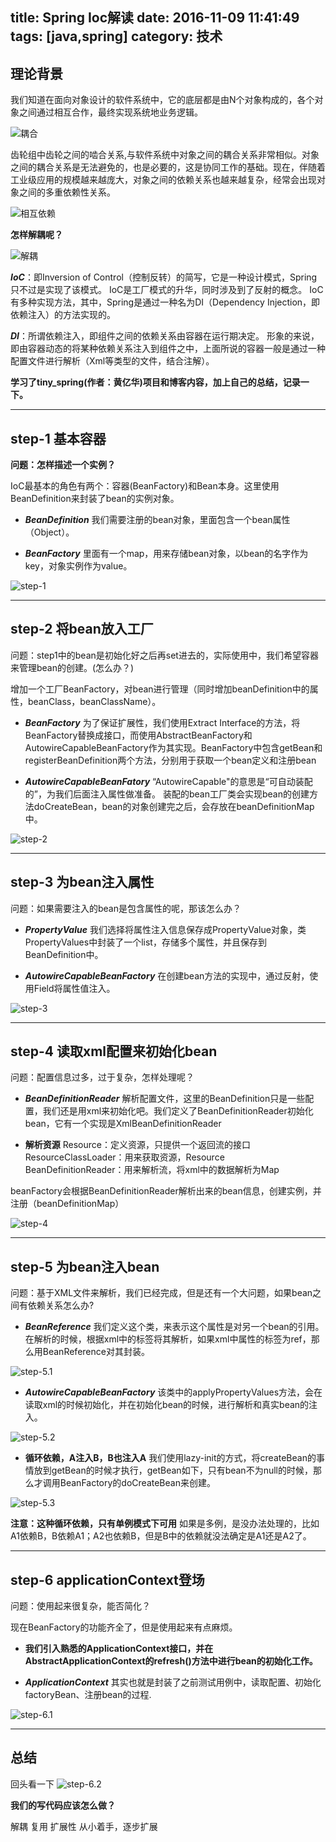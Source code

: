 title: Spring Ioc解读
date: 2016-11-09 11:41:49
tags: [java,spring]
category: 技术
---

## 理论背景
我们知道在面向对象设计的软件系统中，它的底层都是由N个对象构成的，各个对象之间通过相互合作，最终实现系统地业务逻辑。

![耦合](/images/ioc1.png)

齿轮组中齿轮之间的啮合关系,与软件系统中对象之间的耦合关系非常相似。对象之间的耦合关系是无法避免的，也是必要的，这是协同工作的基础。现在，伴随着工业级应用的规模越来越庞大，对象之间的依赖关系也越来越复杂，经常会出现对象之间的多重依赖性关系。

![相互依赖](/images/ioc2.png)

**怎样解耦呢？**

![解耦](/images/ioc3.png)

***IoC***：即Inversion of Control（控制反转）的简写，它是一种设计模式，Spring只不过是实现了该模式。
IoC是工厂模式的升华，同时涉及到了反射的概念。
IoC有多种实现方法，其中，Spring是通过一种名为DI（Dependency Injection，即依赖注入）的方法实现的。

***DI***：所谓依赖注入，即组件之间的依赖关系由容器在运行期决定。
形象的来说，即由容器动态的将某种依赖关系注入到组件之中，上面所说的容器一般是通过一种配置文件进行解析（Xml等类型的文件，结合注解）。


**学习了tiny_spring(作者：黄亿华)项目和博客内容，加上自己的总结，记录一下。**

-------------------

<!--more-->

## step-1 基本容器
**问题：怎样描述一个实例？**

IoC最基本的角色有两个：容器(BeanFactory)和Bean本身。这里使用BeanDefinition来封装了bean的实例对象。

- ***BeanDefinition***
我们需要注册的bean对象，里面包含一个bean属性（Object）。

- ***BeanFactory***
里面有一个map，用来存储bean对象，以bean的名字作为key，对象实例作为value。

![step-1](/images/ioc4.png)

-------------------------

## step-2 将bean放入工厂
问题：step1中的bean是初始化好之后再set进去的，实际使用中，我们希望容器来管理bean的创建。(怎么办？)

增加一个工厂BeanFactory，对bean进行管理（同时增加beanDefinition中的属性，beanClass，beanClassName）。

- ***BeanFactory***
为了保证扩展性，我们使用Extract Interface的方法，将BeanFactory替换成接口，而使用AbstractBeanFactory和AutowireCapableBeanFactory作为其实现。BeanFactory中包含getBean和registerBeanDefinition两个方法，分别用于获取一个bean定义和注册bean

- ***AutowireCapableBeanFatory***
“AutowireCapable"的意思是“可自动装配的”，为我们后面注入属性做准备。
装配的bean工厂类会实现bean的创建方法doCreateBean，bean的对象创建完之后，会存放在beanDefinitionMap中。

![step-2](/images/ioc5.png)

-------------------------

## step-3 为bean注入属性
问题：如果需要注入的bean是包含属性的呢，那该怎么办？

- ***PropertyValue***
我们选择将属性注入信息保存成PropertyValue对象，类PropertyValues中封装了一个list，存储多个属性，并且保存到BeanDefinition中。

- ***AutowireCapableBeanFactory***
在创建bean方法的实现中，通过反射，使用Field将属性值注入。

![step-3](/images/ioc7.png)

-------------------------

## step-4 读取xml配置来初始化bean
问题：配置信息过多，过于复杂，怎样处理呢？

- ***BeanDefinitionReader***
解析配置文件，这里的BeanDefinition只是一些配置，我们还是用xml来初始化吧。我们定义了BeanDefinitionReader初始化bean，它有一个实现是XmlBeanDefinitionReader

- **解析资源**
Resource：定义资源，只提供一个返回流的接口
ResourceClassLoader：用来获取资源，Resource
BeanDefinitionReader：用来解析流，将xml中的数据解析为Map

beanFactory会根据BeanDefinitionReader解析出来的bean信息，创建实例，并注册（beanDefinitionMap）

![step-4](/images/ioc8.png)

-------------------------

## step-5 为bean注入bean
问题：基于XML文件来解析，我们已经完成，但是还有一个大问题，如果bean之间有依赖关系怎么办?

- ***BeanReference***
我们定义这个类，来表示这个属性是对另一个bean的引用。在解析的时候，根据xml中的标签将其解析，如果xml中属性的标签为ref，那么用BeanReference对其封装。

![step-5.1](/images/ioc9.png)

- ***AutowireCapableBeanFactory***
该类中的applyPropertyValues方法，会在读取xml的时候初始化，并在初始化bean的时候，进行解析和真实bean的注入。

![step-5.2](/images/ioc10.png)

- **循环依赖，A注入B，B也注入A**
我们使用lazy-init的方式，将createBean的事情放到getBean的时候才执行，getBean如下，只有bean不为null的时候，那么才调用BeanFactory的doCreateBean来创建。

![step-5.3](/images/ioc11.png)

**注意：这种循环依赖，只有单例模式下可用**
如果是多例，是没办法处理的，比如A1依赖B，B依赖A1；A2也依赖B，但是B中的依赖就没法确定是A1还是A2了。

-------------------------

## step-6 applicationContext登场
问题：使用起来很复杂，能否简化？

现在BeanFactory的功能齐全了，但是使用起来有点麻烦。
- **我们引入熟悉的ApplicationContext接口，并在AbstractApplicationContext的refresh()方法中进行bean的初始化工作。**

- ***ApplicationContext***
其实也就是封装了之前测试用例中，读取配置、初始化factoryBean、注册bean的过程.

![step-6.1](/images/ioc12.png)

-------------------------

## 总结
回头看一下
![step-6.2](/images/ioc13.png)

**我们的写代码应该怎么做？**

解耦
复用
扩展性
从小着手，逐步扩展


